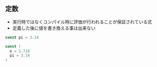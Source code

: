 
## 定数

* 実行時ではなくコンパイル時に評価が行われることが保証されている式
* 定義した後に値を書き換える事は出来ない

```go
const pi = 3.14

const (
  e = 2.718
  pi = 3.14
)
```
